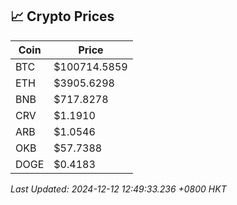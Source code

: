 ## 📈 Crypto Prices

| Coin | Price |
| ---- | ----- |
| BTC | $100714.5859 |
| ETH | $3905.6298 |
| BNB | $717.8278 |
| CRV | $1.1910 |
| ARB | $1.0546 |
| OKB | $57.7388 |
| DOGE | $0.4183 |

_Last Updated: 2024-12-12 12:49:33.236 +0800 HKT_